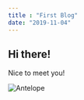 ```yaml
---
title : "First Blog"
date: "2019-11-04"
---
```

## Hi there!

Nice to meet you!

![Antelope](../images/antelope.png)